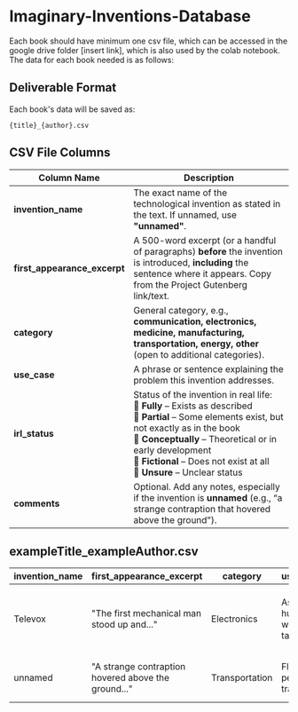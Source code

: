 # Imaginary-Inventions-Database
Each book should have minimum one csv file, which can be accessed in the google drive folder [insert link], which is also used by the colab notebook. The data for each book needed is as follows:

##  Deliverable Format  

Each book's data will be saved as:  
```plaintext
{title}_{author}.csv
```
## CSV File Columns  

| Column Name                | Description |
|----------------------------|-------------|
| **invention_name**         | The exact name of the technological invention as stated in the text. If unnamed, use **"unnamed"**. |
| **first_appearance_excerpt** | A 500-word excerpt (or a handful of paragraphs) **before** the invention is introduced, **including** the sentence where it appears. Copy from the Project Gutenberg link/text. |
| **category**               | General category, e.g., **communication, electronics, medicine, manufacturing, transportation, energy, other** (open to additional categories). |
| **use_case**               | A phrase or sentence explaining the problem this invention addresses. |
| **irl_status**             | Status of the invention in real life: <br> 🔹 **Fully** – Exists as described <br> 🔹 **Partial** – Some elements exist, but not exactly as in the book <br> 🔹 **Conceptually** – Theoretical or in early development <br> 🔹 **Fictional** – Does not exist at all <br> 🔹 **Unsure** – Unclear status |
| **comments**               | Optional. Add any notes, especially if the invention is **unnamed** (e.g., “a strange contraption that hovered above the ground”). |



## exampleTitle_exampleAuthor.csv

| invention_name | first_appearance_excerpt | category | use_case | irl_status | comments |
|---------------|--------------------------|----------|----------|------------|----------|
| Televox | "The first mechanical man stood up and..." | Electronics | Assists humans with tasks | Partial | Early robots like ASIMO exist, but not as advanced. |
| unnamed | "A strange contraption hovered above the ground..." | Transportation | Flying personal transport | Fictional | Described as a "floating disk." |
